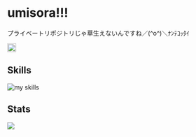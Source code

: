 # umisora!!!

プライベートリポジトリじゃ草生えないんですね／(^o^)＼ﾅﾝﾃｺｯﾀｲ

<p align="left">
    <a href="https://github.com/Wawawaongaku">
        <img height="20" src="https://komarev.com/ghpvc?username=Wawawaongaku" />
    </a>
</p>

## Skills
<img alt="my skills" src="https://skillicons.dev/icons?theme=dark&perline=7&i=html,css,js,ts,nodejs,discordjs,arduino,figma,next,linux,ubuntu,redhat," />

## Stats
![](http://github-profile-summary-cards.vercel.app/api/cards/repos-per-language?username=Wawawaongaku&theme=gruvbox)
